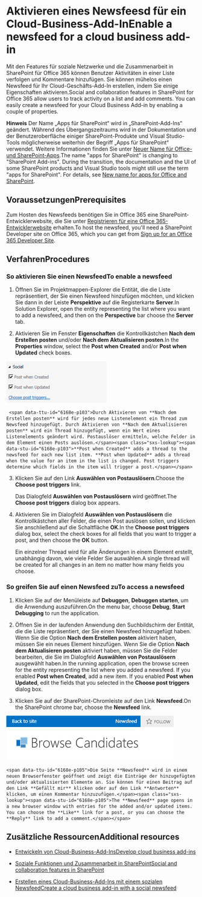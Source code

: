 # <a name="enable-a-newsfeed-for-a-cloud-business-add-in"></a><span data-ttu-id="6168e-101">Aktivieren eines Newsfeesd für ein Cloud-Business-Add-In</span><span class="sxs-lookup"><span data-stu-id="6168e-101">Enable a newsfeed for a cloud business add-in</span></span>
<span data-ttu-id="6168e-p101">Mit den Features für soziale Netzwerke und die Zusammenarbeit in SharePoint für Office 365 können Benutzer Aktivitäten in einer Liste verfolgen und Kommentare hinzufügen. Sie können mühelos einen Newsfeed für Ihr Cloud-Geschäfts-Add-In erstellen, indem Sie einige Eigenschaften aktivieren.</span><span class="sxs-lookup"><span data-stu-id="6168e-p101">Social and collaboration features in SharePoint for Office 365 allow users to track activity on a list and add comments. You can easily create a newsfeed for your Cloud Business Add-in by enabling a couple of properties.</span></span>
 

 <span data-ttu-id="6168e-p102">**Hinweis** Der Name „Apps für SharePoint“ wird in „SharePoint-Add-Ins“ geändert. Während des Übergangszeitraums wird in der Dokumentation und der Benutzeroberfläche einiger SharePoint-Produkte und Visual Studio-Tools möglicherweise weiterhin der Begriff „Apps für SharePoint“ verwendet. Weitere Informationen finden Sie unter [Neuer Name für Office- und SharePoint-Apps](new-name-for-apps-for-sharepoint#bk_newname).</span><span class="sxs-lookup"><span data-stu-id="6168e-p102">The name "apps for SharePoint" is changing to "SharePoint Add-ins". During the transition, the documentation and the UI of some SharePoint products and Visual Studio tools might still use the term "apps for SharePoint". For details, see [New name for apps for Office and SharePoint](new-name-for-apps-for-sharepoint#bk_newname).</span></span>
 


## <a name="prerequisites"></a><span data-ttu-id="6168e-107">Voraussetzungen</span><span class="sxs-lookup"><span data-stu-id="6168e-107">Prerequisites</span></span>

<span data-ttu-id="6168e-108">Zum Hosten des Newsfeeds benötigen Sie in Office 365 eine SharePoint-Entwicklerwebsite, die Sie unter  [Registrieren für eine Office 365-Entwicklerwebsite](http://go.microsoft.com/fwlink/?LinkId=263490) erhalten.</span><span class="sxs-lookup"><span data-stu-id="6168e-108">To host the newsfeed, you'll need a SharePoint Developer site on Office 365, which you can get from  [Sign up for an Office 365 Developer Site](http://go.microsoft.com/fwlink/?LinkId=263490).</span></span>
 

 

## <a name="procedures"></a><span data-ttu-id="6168e-109">Verfahren</span><span class="sxs-lookup"><span data-stu-id="6168e-109">Procedures</span></span>


### <a name="to-enable-a-newsfeed"></a><span data-ttu-id="6168e-110">So aktivieren Sie einen Newsfeed</span><span class="sxs-lookup"><span data-stu-id="6168e-110">To enable a newsfeed</span></span>


1. <span data-ttu-id="6168e-111">Öffnen Sie im Projektmappen-Explorer die Entität, die die Liste repräsentiert, der Sie einen Newsfeed hinzufügen möchten, und klicken Sie dann in der Leiste **Perspektive** auf die Registerkarte **Server**.</span><span class="sxs-lookup"><span data-stu-id="6168e-111">In Solution Explorer, open the entity representing the list where you want to add a newsfeed, and then on the **Perspective** bar choose the **Server** tab.</span></span>
    
 
2. <span data-ttu-id="6168e-112">Aktivieren Sie im Fenster **Eigenschaften** die Kontrollkästchen **Nach dem Erstellen posten** und/oder **Nach dem Aktualisieren posten**.</span><span class="sxs-lookup"><span data-stu-id="6168e-112">In the **Properties** window, select the **Post when Created** and/or **Post when Updated** check boxes.</span></span>
    
  ![Eigenschaften für soziales Netzwerk](../../images/CBAsocial.PNG)
 

     <span data-ttu-id="6168e-p103">Durch Aktivieren von **Nach dem Erstellen posten** wird für jedes neue Listenelement ein Thread zum Newsfeed hinzugefügt. Durch Aktivieren von **Nach dem Aktualisieren posten** wird ein Thread hinzugefügt, wenn ein Wert eines Listenelements geändert wird. Postauslöser ermitteln, welche Felder in dem Element einen Posts auslösen.</span><span class="sxs-lookup"><span data-stu-id="6168e-p103">**Post when Created** adds a thread to the newsfeed for each new list item. **Post when Updated** adds a thread when the value for an item in the list is changed. Post triggers determine which fields in the item will trigger a post.</span></span>
    
 
3. <span data-ttu-id="6168e-117">Klicken Sie auf den Link **Auswählen von Postauslösern**.</span><span class="sxs-lookup"><span data-stu-id="6168e-117">Choose the **Choose post triggers** link.</span></span>
    
    <span data-ttu-id="6168e-118">Das Dialogfeld **Auswählen von Postauslösern** wird geöffnet.</span><span class="sxs-lookup"><span data-stu-id="6168e-118">The **Choose post triggers** dialog box appears.</span></span>
    
 
4. <span data-ttu-id="6168e-119">Aktivieren Sie im Dialogfeld **Auswählen von Postauslösern** die Kontrollkästchen aller Felder, die einen Post auslösen sollen, und klicken Sie anschließend auf die Schaltfläche **OK**.</span><span class="sxs-lookup"><span data-stu-id="6168e-119">In the **Choose post triggers** dialog box, select the check boxes for all fields that you want to trigger a post, and then choose the **OK** button.</span></span>
    
    <span data-ttu-id="6168e-120">Ein einzelner Thread wird für alle Änderungen in einem Element erstellt, unabhängig davon, wie viele Felder Sie auswählen.</span><span class="sxs-lookup"><span data-stu-id="6168e-120">A single thread will be created for all changes in an item no matter how many fields you choose.</span></span>
    
 

### <a name="to-access-a-newsfeed"></a><span data-ttu-id="6168e-121">So greifen Sie auf einen Newsfeed zu</span><span class="sxs-lookup"><span data-stu-id="6168e-121">To access a newsfeed</span></span>


1. <span data-ttu-id="6168e-122">Klicken Sie auf der Menüleiste auf **Debuggen**, **Debuggen starten**, um die Anwendung auszuführen.</span><span class="sxs-lookup"><span data-stu-id="6168e-122">On the menu bar, choose **Debug**, **Start Debugging** to run the application.</span></span>
    
 
2. <span data-ttu-id="6168e-p104">Öffnen Sie in der laufenden Anwendung den Suchbildschirm der Entität, die die Liste repräsentiert, der Sie einen Newsfeed hinzugefügt haben. Wenn Sie die Option **Nach dem Erstellen posten** aktiviert haben, müssen Sie ein neues Element hinzufügen. Wenn Sie die Option **Nach dem Aktualisieren posten** aktiviert haben, müssen Sie die Felder bearbeiten, die Sie im Dialogfeld **Auswählen von Postauslösern** ausgewählt haben.</span><span class="sxs-lookup"><span data-stu-id="6168e-p104">In the running application, open the browse screen for the entity representing the list where you added a newsfeed. If you enabled **Post when Created**, add a new item. If you enabled **Post when Updated**, edit the fields that you selected in the **Choose post triggers** dialog box.</span></span>
    
 
3. <span data-ttu-id="6168e-126">Klicken Sie auf der SharePoint-Chromleiste auf den Link **Newsfeed**.</span><span class="sxs-lookup"><span data-stu-id="6168e-126">On the SharePoint chrome bar, choose the **Newsfeed** link.</span></span>
    
  ![Die SharePoint-Chromleiste](../../images/CBAnewsfeed.PNG)
 

    <span data-ttu-id="6168e-p105">Die Seite **Newsfeed** wird in einem neuen Browserfenster geöffnet und zeigt die Einträge der hinzugefügten und/oder aktualisierten Elemente an. Sie können für einen Beitrag auf den Link **Gefällt mir** klicken oder auf den Link **Antworten** klicken, um einen Kommentar hinzuzufügen.</span><span class="sxs-lookup"><span data-stu-id="6168e-p105">The **Newsfeed** page opens in a new browser window with entries for the added and/or updated items. You can choose the **Like** link for a post, or you can choose the **Reply** link to add a comment.</span></span>
    
 

## <a name="additional-resources"></a><span data-ttu-id="6168e-130">Zusätzliche Ressourcen</span><span class="sxs-lookup"><span data-stu-id="6168e-130">Additional resources</span></span>
<span data-ttu-id="6168e-131"><a name="bk_addresources"> </a></span><span class="sxs-lookup"><span data-stu-id="6168e-131"></span></span>


-  [<span data-ttu-id="6168e-132">Entwickeln von Cloud-Business-Add-Ins</span><span class="sxs-lookup"><span data-stu-id="6168e-132">Develop cloud business add-ins</span></span>](develop-cloud-business-add-ins)
    
 
-  [<span data-ttu-id="6168e-133">Soziale Funktionen und Zusammenarbeit in SharePoint</span><span class="sxs-lookup"><span data-stu-id="6168e-133">Social and collaboration features in SharePoint</span></span>](http://msdn.microsoft.com/en-us/library/office/jj163280.aspx)
    
 
-  [<span data-ttu-id="6168e-134">Erstellen eines Cloud-Business-Add-Ins mit einem sozialen Newsfeed</span><span class="sxs-lookup"><span data-stu-id="6168e-134">Create a cloud business add-in with a social newsfeed</span></span>](create-a-cloud-business-add-in-with-a-social-newsfeed)
    
 

